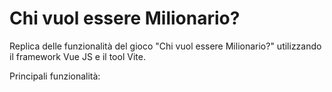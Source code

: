 # Chi vuol essere Milionario?

Replica delle funzionalità del gioco "Chi vuol essere Milionario?" utilizzando il framework Vue JS e il tool Vite.

Principali funzionalità:
